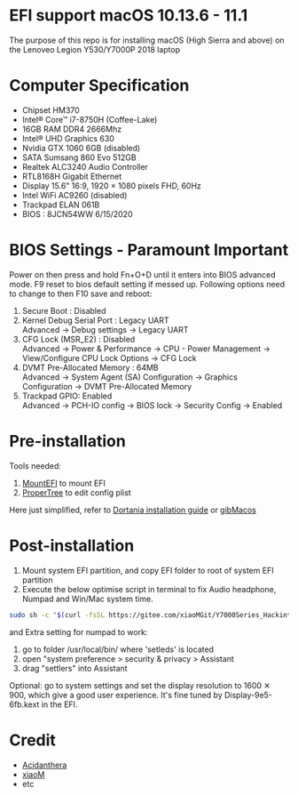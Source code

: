 # EFI support macOS 10.13.6 - 11.1
The purpose of this repo is for installing macOS (High Sierra and above) on the Lenoveo Legion Y530/Y7000P 2018 laptop
# Computer Specification
- Chipset HM370
- Intel® Core™ i7-8750H (Coffee-Lake)
- 16GB RAM DDR4 2666Mhz
- Intel® UHD Graphics 630
- Nvidia GTX 1060 6GB (disabled)
- SATA Sumsang 860 Evo 512GB 
- Realtek ALC3240 Audio Controller
- RTL8168H Gigabit Ethernet
- Display 15.6" 16:9, 1920 × 1080 pixels FHD, 60Hz
- Intel WiFi AC9260 (disabled)
- Trackpad ELAN 061B
- BIOS : 8JCN54WW 6/15/2020

# BIOS Settings - Paramount Important
Power on then press and hold Fn+O+D until it enters into BIOS advanced mode.
F9 reset to bios default setting if messed up. Following options need to change to then F10 save and reboot:<br>
1. Secure Boot : Disabled
2. Kernel Debug Serial Port : Legacy UART <br>
    Advanced -> Debug settings -> Legacy UART
3. CFG Lock (MSR_E2) : Disabled<br>
    Advanced -> Power & Performance -> CPU - Power Management -> View/Configure CPU Lock Options -> CFG Lock
4. DVMT Pre-Allocated Memory : 64MB<br>
    Advanced -> System Agent (SA) Configuration -> Graphics Configuration -> DVMT Pre-Allocated Memory
5. Trackpad GPIO: Enabled<br>
    Advanced -> PCH-IO config -> BIOS lock -> Security Config -> Enabled
# Pre-installation
Tools needed: 
1. [MountEFI](https://github.com/corpnewt/MountEFI) to mount EFI
2. [ProperTree](https://github.com/corpnewt/ProperTree) to edit config plist

Here just simplified, refer to [Dortania installation guide](https://dortania.github.io/OpenCore-Install-Guide/prerequisites.html#prerequisites) or [gibMacos](https://github.com/corpnewt/gibMacOS)
# Post-installation
1.  Mount system EFI partition, and copy EFI folder to root of system EFI partition
2.  Execute the below optimise script in terminal to fix Audio headphone, Numpad and Win/Mac system time. 

```sh
sudo sh -c "$(curl -fsSL https://gitee.com/xiaoMGit/Y7000Series_Hackintosh_Fix/raw/master/Script/Optimize.sh)"
``` 
and Extra setting for numpad to work:<br>
1. go to folder /usr/local/bin/  where 'setleds' is located<br>
2. open "system preference > security & privacy > Assistant<br>
3. drag "settlers" into Assistant<br>

Optional: go to system settings and set the display resolution to 1600 ✕ 900, which give a good user experience. It's fine tuned by Display-9e5-6fb.kext in the EFI.

# Credit
- [Acidanthera](https://github.com/acidanthera)
- [xiaoM](https://github.com/xiaoMGitHub)
- etc

